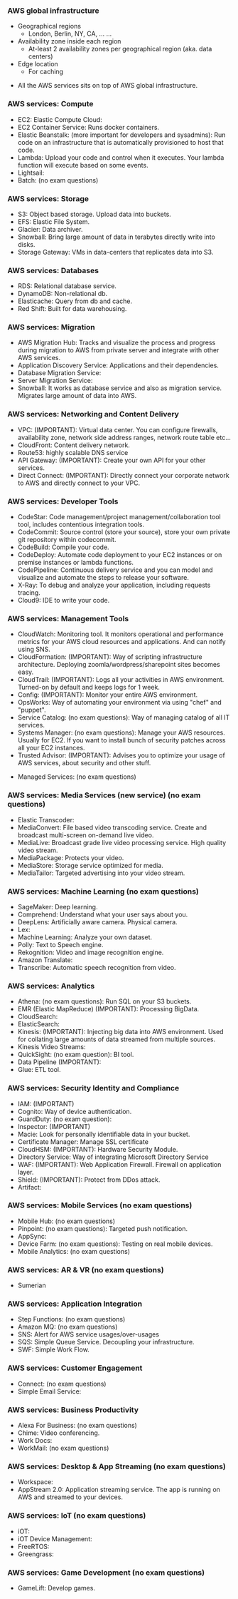 ### AWS global infrastructure ###
- Geographical regions
    - London, Berlin, NY, CA, ... ...
- Availability zone inside each region
    - At-least 2 availability zones per geographical region (aka. data centers)
- Edge location
    - For caching

* All the AWS services sits on top of AWS global infrastructure.

<!-- Set 1 -->
### AWS services: Compute ###
- EC2: Elastic Compute Cloud:
- EC2 Container Service: Runs docker containers.
- Elastic Beanstalk: (more important for developers and sysadmins): Run code on an infrastructure that is automatically provisioned to host that code.
- Lambda: Upload your code and control when it executes. Your lambda function will execute based on some events.
- Lightsail:
- Batch: (no exam questions)

### AWS services: Storage ###
- S3: Object based storage. Upload data into buckets.
- EFS: Elastic File System.
- Glacier: Data archiver.
- Snowball: Bring large amount of data in terabytes directly write into disks.
- Storage Gateway: VMs in data-centers that replicates data into S3.

### AWS services: Databases ###
- RDS: Relational database service.
- DynamoDB: Non-relational db.
- Elasticache: Query from db and cache.
- Red Shift: Built for data warehousing.

### AWS services: Migration ###
- AWS Migration Hub: Tracks and visualize the process and progress during migration to AWS from private server and integrate with other AWS services.
- Application Discovery Service: Applications and their dependencies.
- Database Migration Service:
- Server Migration Service:
- Snowball: It works as database service and also as migration service. Migrates large amount of data into AWS.

### AWS services: Networking and Content Delivery ###
- VPC: (IMPORTANT): Virtual data center. You can configure firewalls, availability zone, network side address ranges, network route table etc...
- CloudFront: Content delivery network.
- Route53: highly scalable DNS service
- API Gateway: (IMPORTANT): Create your own API for your other services.
- Direct Connect: (IMPORTANT): Directly connect your corporate network to AWS and directly connect to your VPC.

### AWS services: Developer Tools ###
<!-- Not very important for architect exam, but very important for developing -->
- CodeStar: Code management/project management/collaboration tool tool, includes contentious integration tools.
- CodeCommit: Source control (store your source), store your own private git repository within codecommit.
- CodeBuild: Compile your code.
- CodeDeploy: Automate code deployment to your EC2 instances or on premise instances or lambda functions.
- CodePipeline: Continuous delivery service and you can model and visualize and automate the steps to release your software.
- X-Ray: To debug and analyze your application, including requests tracing.
- Cloud9: IDE to write your code.

<!-- Set 2 -->
### AWS services: Management Tools ###
- CloudWatch: Monitoring tool. It monitors operational and performance metrics for your AWS cloud resources and applications. And can notify using SNS.
- CloudFormation: (IMPORTANT): Way of scripting infrastructure architecture. Deploying zoomla/wordpress/sharepoint sites becomes easy.
- CloudTrail: (IMPORTANT): Logs all your activities in AWS environment. Turned-on by default and keeps logs for 1 week.
- Config: (IMPORTANT): Monitor your entire AWS environment.
- OpsWorks: Way of automating your environment via using "chef" and "puppet".
- Service Catalog: (no exam questions): Way of managing catalog of all IT services.
- Systems Manager: (no exam questions): Manage your AWS resources. Usually for EC2. If you want to install bunch of security patches across all your EC2 instances.
- Trusted Advisor: (IMPORTANT): Advises you to optimize your usage of AWS services, about security and other stuff.
<!-- Responsibility of Trusted advisor and Inspector is very important for associate exam -->
- Managed Services: (no exam questions)

### AWS services: Media Services (new service) (no exam questions) ###
- Elastic Transcoder:
- MediaConvert: File based video transcoding service. Create and broadcast multi-screen on-demand live video.
- MediaLive: Broadcast grade live video processing service. High quality video stream.
- MediaPackage: Protects your video.
- MediaStore: Storage service optimized for media.
- MediaTailor: Targeted advertising into your video stream.

### AWS services: Machine Learning (no exam questions) ###
- SageMaker: Deep learning.
- Comprehend: Understand what your user says about you.
- DeepLens: Artificially aware camera. Physical camera.
- Lex:
- Machine Learning: Analyze your own dataset.
- Polly: Text to Speech engine.
- Rekognition: Video and image recognition engine.
- Amazon Translate:
- Transcribe: Automatic speech recognition from video.
<!-- You want your own multi-lingual translator?
     User Transcribe to get the speech from a video, then use Translate to translate that to other language and then use Polly to convert that text into speech. -->

### AWS services: Analytics ###
- Athena: (no exam questions): Run SQL on your S3 buckets.
- EMR (Elastic MapReduce) (IMPORTANT): Processing BigData.
- CloudSearch:
- ElasticSearch:
- Kinesis: (IMPORTANT): Injecting big data into AWS environment. Used for collating large amounts of data streamed from multiple sources.
- Kinesis Video Streams:
- QuickSight: (no exam question): BI tool.
- Data Pipeline (IMPORTANT):
- Glue: ETL tool.

<!-- Set 3 -->
### AWS services: Security Identity and Compliance ###
- IAM: (IMPORTANT)
- Cognito: Way of device authentication.
- GuardDuty: (no exam question):
- Inspector: (IMPORTANT)
- Macie: Look for personally identifiable data in your bucket.
- Certificate Manager: Manage SSL certificate
- CloudHSM: (IMPORTANT): Hardware Security Module.
- Directory Service: Way of integrating Microsoft Directory Service
- WAF: (IMPORTANT): Web Application Firewall. Firewall on application layer.
- Shield: (IMPORTANT): Protect from DDos attack.
- Artifact:

### AWS services: Mobile Services (no exam questions) ###
- Mobile Hub: (no exam questions)
- Pinpoint:  (no exam questions): Targeted push notification.
- AppSync:
- Device Farm:  (no exam questions): Testing on real mobile devices.
- Mobile Analytics:  (no exam questions)

### AWS services: AR & VR (no exam questions) ###
- Sumerian

### AWS services: Application Integration ###
- Step Functions: (no exam questions)
- Amazon MQ: (no exam questions)
- SNS: Alert for AWS service usages/over-usages
- SQS: Simple Queue Service. Decoupling your infrastructure.
- SWF: Simple Work Flow.

### AWS services: Customer Engagement ###
- Connect: (no exam questions)
- Simple Email Service:

### AWS services: Business Productivity ###
- Alexa For Business: (no exam questions)
- Chime: Video conferencing.
- Work Docs:
- WorkMail: (no exam questions)

### AWS services: Desktop & App Streaming (no exam questions) ###
- Workspace:
- AppStream 2.0: Application streaming service. The app is running on AWS and streamed to your devices.

### AWS services: IoT (no exam questions) ###
- iOT:
- iOT Device Management:
- FreeRTOS:
- Greengrass:

### AWS services: Game Development (no exam questions) ###
- GameLift: Develop games.
